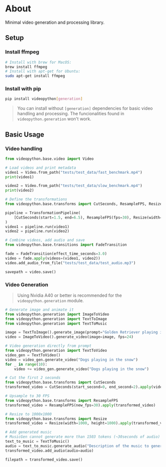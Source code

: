 # About

Minimal video generation and processing library.

## Setup 

### Install ffmpeg
```bash
# Install with brew for MacOS:
brew install ffmpeg
# Install with apt-get for Ubuntu:
sudo apt-get install ffmpeg
```

### Install with pip
```bash
pip install videopython[generation]
```
> You can install without `[generation]` dependencies for basic video handling and processing. 
> The funcionalities found in `videopython.generation` won't work.

## Basic Usage

### Video handling

```python
from videopython.base.video import Video

# Load videos and print metadata
video1 = Video.from_path("tests/test_data/fast_benchmark.mp4")
print(video1)

video2 = Video.from_path("tests/test_data/slow_benchmark.mp4")
print(video2)

# Define the transformations
from videopython.base.transforms import CutSeconds, ResampleFPS, Resize, TransformationPipeline

pipeline = TransformationPipeline(
    [CutSeconds(start=1.5, end=6.5), ResampleFPS(fps=30), Resize(width=1000, height=1000)]
)
video1 = pipeline.run(video1)
video2 = pipeline.run(video2)

# Combine videos, add audio and save
from videopython.base.transitions import FadeTransition

fade = FadeTransition(effect_time_seconds=3.0)
video = fade.apply(videos=(video1, video2))
video.add_audio_from_file("tests/test_data/test_audio.mp3")

savepath = video.save()
```

### Video Generation

> Using Nvidia A40 or better is recommended for the `videopython.generation` module.
```python
# Generate image and animate it
from videopython.generation import ImageToVideo
from videopython.generation import TextToImage
from videopython.generation import TextToMusic

image = TextToImage().generate_image(prompt="Golden Retriever playing in the park")
video = ImageToVideo().generate_video(image=image, fps=24)

# Video generation directly from prompt
from videopython.generation import TextToVideo
video_gen = TextToVideo()
video = video_gen.generate_video("Dogs playing in the snow")
for _ in range(10):
    video += video_gen.generate_video("Dogs playing in the snow")

# Cut the first 2 seconds
from videopython.base.transforms import CutSeconds
transformed_video = CutSeconds(start_second=0, end_second=2).apply(video.copy())

# Upsample to 30 FPS
from videopython.base.transforms import ResampleFPS
transformed_video = ResampleFPS(new_fps=30).apply(transformed_video)

# Resize to 1000x1000
from videopython.base.transforms import Resize
transformed_video = Resize(width=1000, height=1000).apply(transformed_video)

# Add generated music
# MusicGen cannot generate more than 1503 tokens (~30seconds of audio)
text_to_music = TextToMusic()
audio = text_to_music.generate_audio("Description of the music to generate", max_new_tokens=256)
transformed_video.add_audio(audio=audio)

filepath = transformed_video.save()
```
